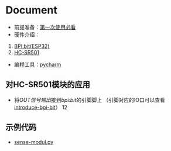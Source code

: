 # Document

- 前提准备：[第一次使用必看](https://github.com/aJantes/Initialize-the-board/blob/master/readme.md)
- 硬件介绍：
1. [BPI:bit(ESP32)](https://github.com/aJantes/introduce-bpi-bit/blob/master/readme.md)
2. [HC-SR501](https://github.com/aJantes/MircoPython-boby-sence-modul/blob/master/HC-SR501.pdf)
- 编程工具：[pycharm](https://github.com/aJantes/use-pycharm/blob/master/readme.md)

## 对HC-SR501模块的应用
- 将*OUT信号输出*接到*bpi:bit*的引脚脚上
（引脚对应的IO口可以查看[introduce-bpi-bit](https://github.com/aJantes/introduce-bpi-bit/blob/master/readme.md)）
12
## 示例代码
- [sense-modul.py](https://github.com/aJantes/MircoPython-boby-sence-modul/blob/master/sense-modul.py)
